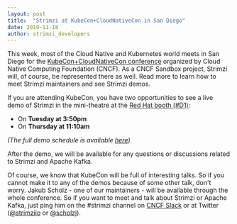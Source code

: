 ```yaml
---
layout: post
title:  "Strimzi at KubeCon+CloudNativeCon in San Diego"
date: 2019-11-18
author: strimzi_developers
---
```


This week, most of the Cloud Native and Kubernetes world meets in San Diego for the [KubeCon+CloudNativeCon conference](https://events19.linuxfoundation.org/events/kubecon-cloudnativecon-north-america-2019/) organized by Cloud Native Computing Foundation (CNCF). 
As a CNCF Sandbox project, Strimzi will, of course, be represented there as well.
Read more to learn how to meet Strimzi maintainers and see Strimzi demos.

<!--more-->

If you are attending KubeCon, you have two opportunities to see a live demo of Strimzi in the mini-theatre at the [Red Hat booth (#D1)](https://events19.linuxfoundation.org/events/kubecon-cloudnativecon-north-america-2019/venue-map/):
* On **Tuesday at 3:50pm**
* On **Thursday at 11:10am**

_(The full demo schedule is available [here](https://www.redhat.com/en/events/red-hat-kubecon-cloudnativecon-north-america-2019#demo-schedule))._

After the demo, we will be available for any questions or discussions related to Strimzi and Apache Kafka.

Of course, we know that KubeCon will be full of interesting talks.
So if you cannot make it to any of the demos because of some other talk, don't worry.
Jakub Scholz - one of our maintainers - will be available through the whole conference.
So if you want to meet and talk about Strimzi or Apache Kafka, just ping him on the #strimzi channel on [CNCF Slack](https://slack.cncf.io/) or at Twitter ([@strimziio](https://twitter.com/strimziio) or [@scholzj](https://twitter.com/scholzj)).
